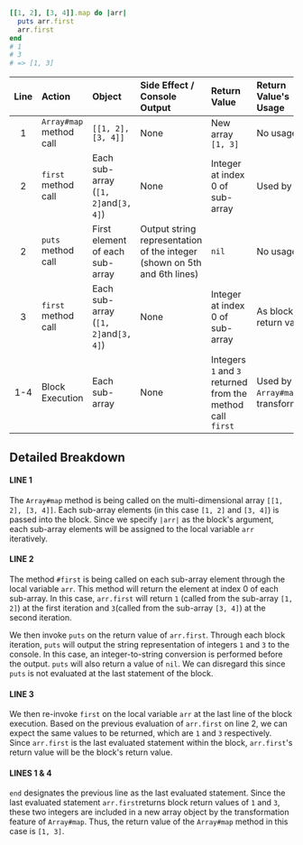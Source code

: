 ```ruby
[[1, 2], [3, 4]].map do |arr|
  puts arr.first
  arr.first
end
# 1
# 3
# => [1, 3]
```

|**Line**| **Action** | **Object** |**Side Effect / Console Output**| **Return Value**  | **Return Value's Usage** |
|:---:| :-----------------  | :----------            |:---   | :------------ | :------------ |
|  1  | `Array#map` method call | `[[1, 2], [3, 4]]` | None | New array `[1, 3]`| No usage |
|  2  | `first` method call | Each sub-array (`[1, 2]`and`[3, 4]`) | None   | Integer at index 0 of sub-array | Used by `puts` |
|  2  | `puts` method call  | First element of each sub-array | Output string representation of the integer (shown on 5th and 6th lines) | `nil` | No usage |
|  3  | `first` method call | Each sub-array (`[1, 2]`and`[3, 4]`) | None  | Integer at index 0 of sub-array | As block's return value |
| 1-4 | Block Execution | Each sub-array | None | Integers `1` and `3` returned from the method call `first` | Used by `Array#map` for transformation |

## Detailed Breakdown

#### LINE 1
The `Array#map` method is being called on the multi-dimensional array `[[1, 2], [3, 4]]`.
Each sub-array elements (in this case `[1, 2]` and `[3, 4]`) is passed into the block. Since we specify `|arr|` as the block's argument, each sub-array elements will be assigned to the local variable `arr` iteratively.

#### LINE 2
The method `#first` is being called on each sub-array element through the local variable `arr`. This method will return the element at index 0 of each sub-array. In this case, `arr.first` will return `1` (called from the sub-array `[1, 2]`) at the first iteration and `3`(called from the sub-array `[3, 4]`) at the second iteration.

We then invoke `puts` on the return value of `arr.first`. Through each block iteration, `puts` will output the string representation of integers `1` and `3` to the console. In this case, an integer-to-string conversion is performed before the output. `puts` will also return a value of `nil`. We can disregard this since `puts` is not evaluated at the last statement of the block.

#### LINE 3
We then re-invoke `first` on the local variable `arr` at the last line of the block execution. Based on the previous evaluation of `arr.first` on line 2, we can expect the same values to be returned, which are `1` and `3` respectively. Since `arr.first` is the last evaluated statement within the block, `arr.first`'s return value will be the block's return value.

#### LINES 1 & 4
`end` designates the previous line as the last evaluated statement. Since the last evaluated statement `arr.first`returns block return values of `1` and `3`, these two integers are included in a new array object by the transformation feature of `Array#map`. Thus, the return value of the `Array#map` method in this case is `[1, 3]`.